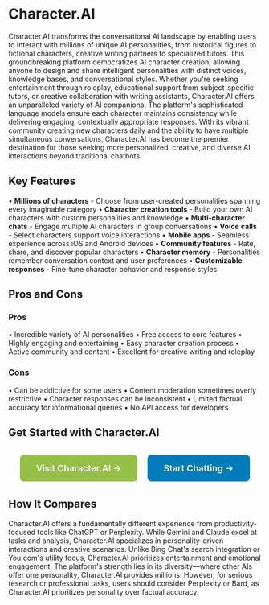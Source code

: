 # Character.AI

Character.AI transforms the conversational AI landscape by enabling users to interact with millions of unique AI personalities, from historical figures to fictional characters, creative writing partners to specialized tutors. This groundbreaking platform democratizes AI character creation, allowing anyone to design and share intelligent personalities with distinct voices, knowledge bases, and conversational styles. Whether you're seeking entertainment through roleplay, educational support from subject-specific tutors, or creative collaboration with writing assistants, Character.AI offers an unparalleled variety of AI companions. The platform's sophisticated language models ensure each character maintains consistency while delivering engaging, contextually appropriate responses. With its vibrant community creating new characters daily and the ability to have multiple simultaneous conversations, Character.AI has become the premier destination for those seeking more personalized, creative, and diverse AI interactions beyond traditional chatbots.

## Key Features

• **Millions of characters** - Choose from user-created personalities spanning every imaginable category
• **Character creation tools** - Build your own AI characters with custom personalities and knowledge
• **Multi-character chats** - Engage multiple AI characters in group conversations
• **Voice calls** - Select characters support voice interactions
• **Mobile apps** - Seamless experience across iOS and Android devices
• **Community features** - Rate, share, and discover popular characters
• **Character memory** - Personalities remember conversation context and user preferences
• **Customizable responses** - Fine-tune character behavior and response styles

## Pros and Cons

### Pros
• Incredible variety of AI personalities
• Free access to core features
• Highly engaging and entertaining
• Easy character creation process
• Active community and content
• Excellent for creative writing and roleplay

### Cons
• Can be addictive for some users
• Content moderation sometimes overly restrictive
• Character responses can be inconsistent
• Limited factual accuracy for informational queries
• No API access for developers

## Get Started with Character.AI

<div style="text-align: center; margin: 2rem 0;">
  <a href="https://character.ai" target="_blank" rel="noopener noreferrer" style="display: inline-block; background: #96BF47; color: white; padding: 1rem 2rem; text-decoration: none; border-radius: 8px; font-weight: 600; font-size: 1.1rem; margin-right: 1rem;">Visit Character.AI →</a>
  <a href="https://character.ai/signup" target="_blank" rel="noopener noreferrer" style="display: inline-block; background: #007cba; color: white; padding: 1rem 2rem; text-decoration: none; border-radius: 8px; font-weight: 600; font-size: 1.1rem;">Start Chatting →</a>
</div>

## How It Compares

Character.AI offers a fundamentally different experience from productivity-focused tools like ChatGPT or Perplexity. While Gemini and Claude excel at tasks and analysis, Character.AI specializes in personality-driven interactions and creative scenarios. Unlike Bing Chat's search integration or You.com's utility focus, Character.AI prioritizes entertainment and emotional engagement. The platform's strength lies in its diversity—where other AIs offer one personality, Character.AI provides millions. However, for serious research or professional tasks, users should consider Perplexity or Bard, as Character.AI prioritizes personality over factual accuracy.
